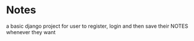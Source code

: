 # Notes

a basic django project for user to register, login and then save their NOTES whenever they want
